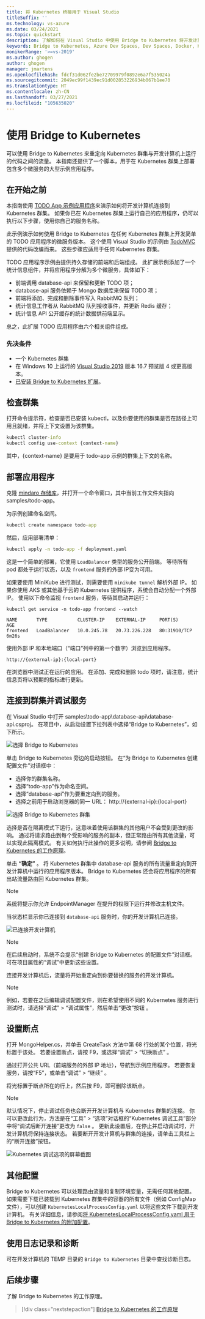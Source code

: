 ```yaml
---
title: 将 Kubernetes 桥接用于 Visual Studio
titleSuffix: ''
ms.technology: vs-azure
ms.date: 03/24/2021
ms.topic: quickstart
description: 了解如何在 Visual Studio 中使用 Bridge to Kubernetes 将开发计算机连接到 Kubernetes 群集
keywords: Bridge to Kubernetes, Azure Dev Spaces, Dev Spaces, Docker, Kubernetes, Azure, 容器
monikerRange: '>=vs-2019'
ms.author: ghogen
author: ghogen
manager: jmartens
ms.openlocfilehash: fdcf31d062fe2be72709979f0892e6a7f535024a
ms.sourcegitcommit: 2049ec99f1439ec91d002853226934b067b1ee70
ms.translationtype: HT
ms.contentlocale: zh-CN
ms.lasthandoff: 03/27/2021
ms.locfileid: "105635020"
---
```

# <a name="use-bridge-to-kubernetes"></a>使用 Bridge to Kubernetes

可以使用 Bridge to Kubernetes 来重定向 Kubernetes 群集与开发计算机上运行的代码之间的流量。 本指南还提供了一个脚本，用于在 Kubernetes 群集上部署包含多个微服务的大型示例应用程序。

## <a name="before-you-begin"></a>在开始之前

本指南使用 [TODO App 示例应用程序][todo-app-github]来演示如何将开发计算机连接到 Kubernetes 群集。 如果你已在 Kubernetes 群集上运行自己的应用程序，仍可以执行以下步骤，使用你自己的服务名称。

此示例演示如何使用 Bridge to Kubernetes 在任何 Kubernetes 群集上开发简单的 TODO 应用程序的微服务版本。 这个使用 Visual Studio 的示例由 [TodoMVC](http://todomvc.com) 提供的代码改编而来。 这些步骤应适用于任何 Kubernetes 群集。

TODO 应用程序示例由提供持久存储的前端和后端组成。 此扩展示例添加了一个统计信息组件，并将应用程序分解为多个微服务，具体如下：

- 前端调用 database-api 来保留和更新 TODO 项；
- database-api 服务依赖于 Mongo 数据库来保留 TODO 项；
- 前端将添加、完成和删除事件写入 RabbitMQ 队列；
- 统计信息工作者从 RabbitMQ 队列接收事件，并更新 Redis 缓存；
- 统计信息 API 公开缓存的统计数据供前端显示。

总之，此扩展 TODO 应用程序由六个相关组件组成。

### <a name="prerequisites"></a>先决条件

- 一个 Kubernetes 群集
- 在 Windows 10 上运行的 [Visual Studio 2019][visual-studio] 版本 16.7 预览版 4 或更高版本。
- [已安装 Bridge to Kubernetes 扩展][btk-extension]。

## <a name="check-the-cluster"></a>检查群集

打开命令提示符，检查是否已安装 kubectl，以及你要使用的群集是否在路径上可用且就绪，并将上下文设置为该群集。

```cmd
kubectl cluster-info
kubectl config use-context {context-name}
```

其中，{context-name} 是要用于 todo-app 示例的群集上下文的名称。

## <a name="deploy-the-application"></a>部署应用程序

克隆 [mindaro 存储库](https://github.com/Microsoft/mindaro)，并打开一个命令窗口，其中当前工作文件夹指向 samples/todo-app。

为示例创建命名空间。

```cmd
kubectl create namespace todo-app
```

然后，应用部署清单：

```cmd
kubectl apply -n todo-app -f deployment.yaml
```

这是一个简单的部署，它使用 `LoadBalancer` 类型的服务公开前端。 等待所有 pod 都处于运行状态，以及 `frontend` 服务的外部 IP变为可用。

如果要使用 MiniKube 进行测试，则需要使用 `minikube tunnel` 解析外部 IP。 如果你使用 AKS 或其他基于云的 Kubernetes 提供程序，系统会自动分配一个外部 IP。 使用以下命令监视 `frontend` 服务，等待其启动并运行：

```output
kubectl get service -n todo-app frontend --watch

NAME       TYPE           CLUSTER-IP    EXTERNAL-IP     PORT(S)        AGE
frontend   LoadBalancer   10.0.245.78   20.73.226.228   80:31910/TCP   6m26s
```

使用外部 IP 和本地端口（“端口”列中的第一个数字）浏览到应用程序。

```
http://{external-ip}:{local-port}
```

在浏览器中测试正在运行的应用。 在添加、完成和删除 todo 项时，请注意，统计信息页将以预期的指标进行更新。

## <a name="connect-to-your-cluster-and-debug-a-service"></a>连接到群集并调试服务

在 Visual Studio 中打开 samples\todo-app\database-api\database-api.csproj。 在项目中，从启动设置下拉列表中选择“Bridge to Kubernetes”，如下所示。

![选择 Bridge to Kubernetes](media/bridge-to-kubernetes/choose-bridge-to-kubernetes.png)

单击 Bridge to Kubernetes 旁边的启动按钮。 在“为 Bridge to Kubernetes 创建配置文件”对话框中：

- 选择你的群集名称。
- 选择“todo-app”作为命名空间。
- 选择“database-api”作为要重定向到的服务。
- 选择之前用于启动浏览器的同一 URL： http://{external-ip}:{local-port}

![选择 Bridge to Kubernetes 群集](media/bridge-to-kubernetes/configure-bridge-debugging.png)

选择是否在隔离模式下运行，这意味着使用该群集的其他用户不会受到更改的影响。 通过将请求路由到每个受影响的服务的副本，但正常路由所有其他流量，可以实现此隔离模式。 有关如何执行此操作的更多说明，请参阅 [Bridge to Kubernetes 的工作原理][btk-overview-routing]。

单击 **“确定”** 。 将 Kubernetes 群集中 database-api 服务的所有流量重定向到开发计算机中运行的应用程序版本。 Bridge to Kubernetes 还会将应用程序的所有出站流量路由回 Kubernetes 群集。

> [!NOTE]
> 系统将提示你允许 EndpointManager 在提升的权限下运行并修改主机文件。

当状态栏显示你已连接到 `database-api` 服务时，你的开发计算机已连接。

![已连接开发计算机](media/bridge-to-kubernetes/development-computer-connected.png)

> [!NOTE]
> 在后续启动时，系统不会提示“创建 Bridge to Kubernetes 的配置文件”对话框。 可在项目属性的“调试”中更新这些设置。

连接开发计算机后，流量将开始重定向到你要替换的服务的开发计算机。

> [!NOTE]
> 例如，若要在之后编辑调试配置文件，则在希望使用不同的 Kubernetes 服务进行测试时，请选择“调试” > “调试属性”，然后单击“更改”按钮  。

## <a name="set-a-break-point"></a>设置断点

打开 MongoHelper.cs，并单击 CreateTask 方法中第 68 行处的某个位置，将光标置于该处。 若要设置断点，请按 F9，或选择“调试” > “切换断点” 。

通过打开公共 URL（前端服务的外部 IP 地址），导航到示例应用程序。 若要恢复服务，请按“F5”，或单击“调试” > “继续”  。

将光标置于断点所在的行上，然后按 F9，即可删除该断点。

> [!NOTE]
> 默认情况下，停止调试任务也会断开开发计算机与 Kubernetes 群集的连接。 你可以更改此行为，方法是在“工具” > “选项”对话框的“Kubernetes 调试工具”部分中将“调试后断开连接”更改为 `false`   。 更新此设置后，在停止并启动调试时，开发计算机将保持连接状态。 若要断开开发计算机与群集的连接，请单击工具栏上的“断开连接”按钮。
>
>![Kubernetes 调试选项的屏幕截图](media/bridge-to-kubernetes/kubernetes-debugging-options.png)

## <a name="additional-configuration"></a>其他配置

Bridge to Kubernetes 可以处理路由流量和复制环境变量，无需任何其他配置。 如果需要下载已装载到 Kubernetes 群集中的容器的所有文件（例如 ConfigMap 文件），可以创建 `KubernetesLocalProcessConfig.yaml` 以将这些文件下载到开发计算机。 有关详细信息，请参阅[将 KubernetesLocalProcessConfig.yaml 用于 Bridge to Kubernetes 的附加配置][kubernetesLocalProcessConfig-yaml]。

## <a name="using-logging-and-diagnostics"></a>使用日志记录和诊断

可在开发计算机的 TEMP 目录的 `Bridge to Kubernetes` 目录中查找诊断日志。

## <a name="next-steps"></a>后续步骤

了解 Bridge to Kubernetes 的工作原理。

> [!div class="nextstepaction"]
> [Bridge to Kubernetes 的工作原理](overview-bridge-to-kubernetes.md)

[todo-app-github]: https://github.com/Microsoft/mindaro
[supported-regions]: https://azure.microsoft.com/global-infrastructure/services/?products=kubernetes-service
[troubleshooting]: /azure/dev-spaces/troubleshooting#fail-to-restore-original-configuration-of-deployment-on-cluster
[visual-studio]: https://www.visualstudio.com/vs/
[btk-extension]: https://marketplace.visualstudio.com/items?itemName=ms-azuretools.mindaro
[kubernetesLocalProcessConfig-yaml]: configure-bridge-to-kubernetes.md
[btk-overview-routing]: overview-bridge-to-kubernetes.md#using-routing-capabilities-for-developing-in-isolation